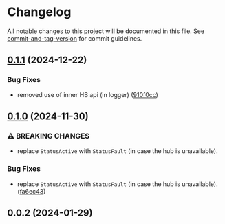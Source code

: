 # Changelog

All notable changes to this project will be documented in this file. See [commit-and-tag-version](https://github.com/absolute-version/commit-and-tag-version) for commit guidelines.

## [0.1.1](https://github.com/uboness/{{name}}/compare/v0.1.0...v0.1.1) (2024-12-22)


### Bug Fixes

* removed use of inner HB api (in logger) ([910f0cc](https://github.com/uboness/{{name}}/commit/910f0cc6de38f2d47e5ae68fcff57f125cc231bb))

## [0.1.0](https://github.com/uboness/{{name}}/compare/v0.0.2...v0.1.0) (2024-11-30)


### ⚠ BREAKING CHANGES

* replace `StatusActive` with `StatusFault` (in case the hub is unavailable).

### Bug Fixes

* replace `StatusActive` with `StatusFault` (in case the hub is unavailable). ([fa6ec43](https://github.com/uboness/{{name}}/commit/fa6ec4339b90bc74078a6b016af08c408b2f7e1c))

## 0.0.2 (2024-01-29)
